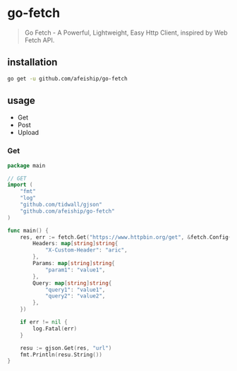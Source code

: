 # go-fetch
> Go Fetch - A Powerful, Lightweight, Easy Http Client, inspired by Web Fetch API.

## installation
```sh
go get -u github.com/afeiship/go-fetch
```

## usage
- Get
- Post
- Upload

### Get
```go
package main

// GET
import (
	"fmt"
	"log"
	"github.com/tidwall/gjson"
    "github.com/afeiship/go-fetch"
)

func main() {
	res, err := fetch.Get("https://www.httpbin.org/get", &fetch.Config{
		Headers: map[string]string{
			"X-Custom-Header": "aric",
		},
		Params: map[string]string{
			"param1": "value1",
		},
		Query: map[string]string{
			"query1": "value1",
			"query2": "value2",
		},
	})

	if err != nil {
		log.Fatal(err)
	}

	resu := gjson.Get(res, "url")
	fmt.Println(resu.String())
}
```